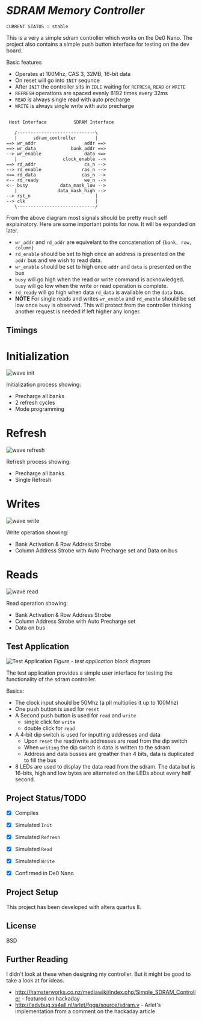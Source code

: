 # _SDRAM Memory Controller_

`CURRENT STATUS : stable`

This is a very a simple sdram controller which works on the De0 Nano. The project
also contains a simple push button interface for testing on the dev board.

Basic features
 - Operates at 100Mhz, CAS 3, 32MB, 16-bit data
 - On reset will go into `INIT` sequnce
 - After `INIT` the controller sits in `IDLE` waiting for `REFRESH`, `READ` or `WRITE` 
 - `REFRESH` operations are spaced evenly 8192 times every 32ms
 - `READ` is always single read with auto precharge
 - `WRITE` is always single write with auto precharge

```

 Host Interface          SDRAM Interface

   /-----------------------------\
   |      sdram_controller       |
==> wr_addr                  addr ==>
==> wr_data             bank_addr ==>
--> wr_enable                data <=>
   |                 clock_enable -->
==> rd_addr                  cs_n -->   
--> rd_enable               ras_n -->
<== rd_data                 cas_n -->
<-- rd_ready                 we_n -->
<-- busy            data_mask_low -->      
   |               data_mask_high -->
--> rst_n                        |
--> clk                          |
   \-----------------------------/

```

From the above diagram most signals should be pretty much self explainatory. Here are some important points for now.  It will be expanded on later. 
 - `wr_addr` and `rd_addr` are equivelant to the concatenation of `{bank, row, column}`
 - `rd_enable` should be set to high once an address is presented on the `addr` bus and we wish to read data. 
 - `wr_enable` should be set to high once `addr` and `data` is presented on the bus
 - `busy` will go high when the read or write command is acknowledged. `busy` will go low when the write or read operation is complete.  
 - `rd_ready` will go high when data `rd_data` is available on the `data` bus.
 - **NOTE** For single reads and writes `wr_enable` and `rd_enable` should be set low once `busy` is observed.  This will protect from the controller thinking another request is needed if left higher any longer. 

## Timings

# Initialization
![wave init](https://raw.githubusercontent.com/stffrdhrn/sdram-controller/master/readme/wave-init.png)

Initialization process showing:
 - Precharge all banks
 - 2 refresh cycles
 - Mode programming

# Refresh
![wave refresh](https://raw.githubusercontent.com/stffrdhrn/sdram-controller/master/readme/wave-refresh.png)

Refresh process showing:
 - Precharge all banks
 - Single Refresh 

# Writes
![wave write](https://raw.githubusercontent.com/stffrdhrn/sdram-controller/master/readme/wave-write.png)

Write operation showing:
 - Bank Activation & Row Address Strobe
 - Column Address Strobe with Auto Precharge set and Data on bus

# Reads
![wave read](https://raw.githubusercontent.com/stffrdhrn/sdram-controller/master/readme/wave-read.png)

Read operation showing:
 - Bank Activation & Row Address Strobe
 - Column Address Strobe with Auto Precharge set
 - Data on bus


## Test Application

![Test Application](https://raw.githubusercontent.com/stffrdhrn/sdram-controller/master/readme/block.png)
*Figure - test application block diagram*

The test application provides a simple user interface for testing the functionality
of the sdram controller. 

Basics:
 - The clock input should be 50Mhz (a pll multiplies it up to 100Mhz)
 - One push button is used for `reset`
 - A Second push button is used for `read` and `write`
   - single click for `write`
   - double click for `read`
 - A 4-bit dip switch is used for inputting addresses and data 
   - Upon `reset` the read/write addresses are read from the dip switch
   - When `writing` the dip switch is data is written to the sdram
   - Address and data busses are greather than 4 bits, data is duplicated to fill the bus 
 - 8 LEDs are used to display the data read from the sdram. The data but is 16-bits, high and low bytes are alternated on the LEDs about every half second. 

## Project Status/TODO
 - [x] Compiles
 - [x] Simulated `Init`
 - [x] Simulated `Refresh`
 - [x] Simulated `Read`
 - [x] Simulated `Write`
 - [x] Confirmed in De0 Nano


## Project Setup
This project has been developed with altera quartus II. 

## License
BSD

## Further Reading
I didn't look at these when designing my controller.  But it might be good to take a look at for ideas. 
 - http://hamsterworks.co.nz/mediawiki/index.php/Simple_SDRAM_Controller - featured on hackaday
 - http://ladybug.xs4all.nl/arlet/fpga/source/sdram.v - Arlet's implementation from a comment on the hackaday article
